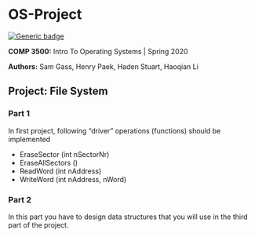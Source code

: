 # OS-Project

[![Generic badge](https://img.shields.io/badge/Made%20with-C-green)](https://shields.io/)

**COMP 3500:** Intro To Operating Systems | Spring 2020

**Authors:** Sam Gass, Henry Paek, Haden Stuart, Haoqian Li

## Project: File System

### Part 1

In first project, following “driver” operations (functions) should be implemented

* EraseSector (int nSectorNr)
* EraseAllSectors ()
* ReadWord (int nAddress)
* WriteWord (int nAddress, nWord)

### Part 2

In this part you have to design data structures that you will use in the third part of the project.

